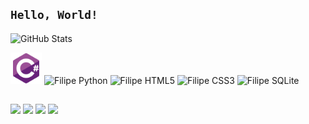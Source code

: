 ## <code>Hello, World!</code>

![GitHub Stats](https://github-readme-stats.vercel.app/api?username=filipemacarini&show_icons=true&theme=dark) 

<div class="languages">
  <img alt="Filipe CSharp" title="C#" height="50" src="https://raw.githubusercontent.com/devicons/devicon/master/icons/csharp/csharp-original.svg">
  <img alt="Filipe Python" title="Python" height="50" src="https://cdn.jsdelivr.net/gh/devicons/devicon/icons/python/python-original.svg">
  <img alt="Filipe HTML5" title="HTML5" height="50" src="https://cdn.jsdelivr.net/gh/devicons/devicon/icons/html5/html5-plain-wordmark.svg">
  <img alt="Filipe CSS3" title="CSS3" height="50" src="https://cdn.jsdelivr.net/gh/devicons/devicon/icons/css3/css3-plain-wordmark.svg">
  <img alt="Filipe SQLite" title="SQLite" height="50" src="https://www.vectorlogo.zone/logos/sqlite/sqlite-icon.svg">
</div>
  
##

<div>
  <a href="https://youtube.com/@filipemacarini" target="_blank"><img src="https://img.shields.io/badge/-Youtube-%23ff0000?style=for-the-badge&logo=youtube&logoColor=white" target="_blank"></a>
  <a href="https://instagram.com/filipemacarini" target="_blank"><img src="https://img.shields.io/badge/-Instagram-%23E4405F?style=for-the-badge&logo=instagram&logoColor=white" target="_blank"></a>
  <a href="mailto:filipemacarini@proton.me"><img src="https://img.shields.io/badge/-Email-%23333?style=for-the-badge&logo=protonmail&logoColor=white" target="_blank"></a>
  <a href="https://www.tiktok.com/@devfilipe"><img src="https://img.shields.io/badge/-tiktok-%23262626?style=for-the-badge&logo=tiktok&logoColor=white" target="_blank"></a>
</div>
